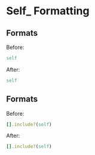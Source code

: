 # Self\_ Formatting

## Formats

Before:

```ruby
self
```

After:

```ruby
self
```

## Formats

Before:

```ruby
[].include?(self)
```

After:

```ruby
[].include?(self)
```
